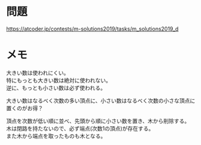# 問題

https://atcoder.jp/contests/m-solutions2019/tasks/m_solutions2019_d

# メモ

大きい数は使われにくい。\
特にもっとも大きい数は絶対に使われない。\
逆に、もっとも小さい数は必ず使われる。

大きい数はなるべく次数の多い頂点に、小さい数はなるべく次数の小さな頂点に置くのがお得？

頂点を次数が低い順に並べ、先頭から順に小さい数を置き、木から削除する。\
木は閉路を持たないので、必ず端点(次数1の頂点)が存在する。\
また木から端点を取ったものも木となる。